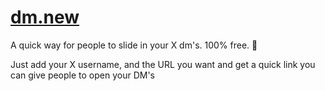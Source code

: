 # [dm.new](https://dm.new)

A quick way for people to slide in your X dm's. 100% free. 📩 

Just add your X username, and the URL you want and get a quick link you can give people to open your DM's
